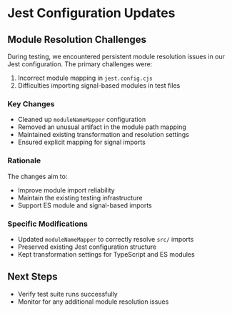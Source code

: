 # Jest Configuration Updates

## Module Resolution Challenges

During testing, we encountered persistent module resolution issues in our Jest configuration. The primary challenges were:

1. Incorrect module mapping in `jest.config.cjs`
2. Difficulties importing signal-based modules in test files

### Key Changes

- Cleaned up `moduleNameMapper` configuration
- Removed an unusual artifact in the module path mapping
- Maintained existing transformation and resolution settings
- Ensured explicit mapping for signal imports

### Rationale

The changes aim to:
- Improve module import reliability
- Maintain the existing testing infrastructure
- Support ES module and signal-based imports

### Specific Modifications

- Updated `moduleNameMapper` to correctly resolve `src/` imports
- Preserved existing Jest configuration structure
- Kept transformation settings for TypeScript and ES modules

## Next Steps

- Verify test suite runs successfully
- Monitor for any additional module resolution issues
